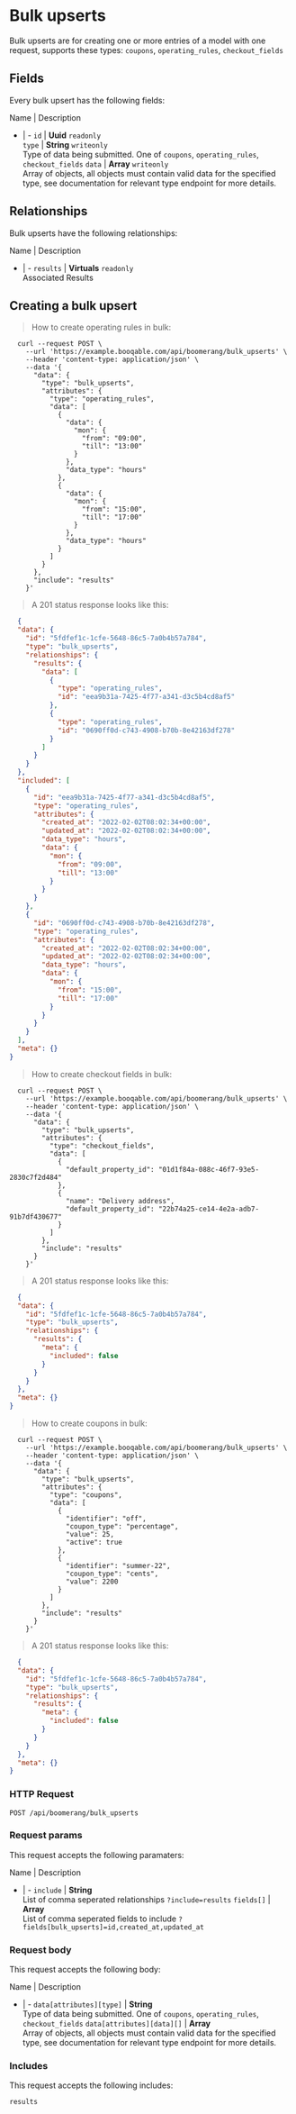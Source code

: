 # Bulk upserts

Bulk upserts are for creating one or more entries of a model with one request, supports these types: `coupons`, `operating_rules`, `checkout_fields`

## Fields
Every bulk upsert has the following fields:

Name | Description
- | -
`id` | **Uuid** `readonly`<br>
`type` | **String** `writeonly`<br>Type of data being submitted. One of `coupons`, `operating_rules`, `checkout_fields`
`data` | **Array** `writeonly`<br>Array of objects, all objects must contain valid data for the specified type, see documentation for relevant type endpoint for more details.


## Relationships
Bulk upserts have the following relationships:

Name | Description
- | -
`results` | **Virtuals** `readonly`<br>Associated Results


## Creating a bulk upsert



> How to create operating rules in bulk:

```shell
  curl --request POST \
    --url 'https://example.booqable.com/api/boomerang/bulk_upserts' \
    --header 'content-type: application/json' \
    --data '{
      "data": {
        "type": "bulk_upserts",
        "attributes": {
          "type": "operating_rules",
          "data": [
            {
              "data": {
                "mon": {
                  "from": "09:00",
                  "till": "13:00"
                }
              },
              "data_type": "hours"
            },
            {
              "data": {
                "mon": {
                  "from": "15:00",
                  "till": "17:00"
                }
              },
              "data_type": "hours"
            }
          ]
        }
      },
      "include": "results"
    }'
```

> A 201 status response looks like this:

```json
  {
  "data": {
    "id": "5fdfef1c-1cfe-5648-86c5-7a0b4b57a784",
    "type": "bulk_upserts",
    "relationships": {
      "results": {
        "data": [
          {
            "type": "operating_rules",
            "id": "eea9b31a-7425-4f77-a341-d3c5b4cd8af5"
          },
          {
            "type": "operating_rules",
            "id": "0690ff0d-c743-4908-b70b-8e42163df278"
          }
        ]
      }
    }
  },
  "included": [
    {
      "id": "eea9b31a-7425-4f77-a341-d3c5b4cd8af5",
      "type": "operating_rules",
      "attributes": {
        "created_at": "2022-02-02T08:02:34+00:00",
        "updated_at": "2022-02-02T08:02:34+00:00",
        "data_type": "hours",
        "data": {
          "mon": {
            "from": "09:00",
            "till": "13:00"
          }
        }
      }
    },
    {
      "id": "0690ff0d-c743-4908-b70b-8e42163df278",
      "type": "operating_rules",
      "attributes": {
        "created_at": "2022-02-02T08:02:34+00:00",
        "updated_at": "2022-02-02T08:02:34+00:00",
        "data_type": "hours",
        "data": {
          "mon": {
            "from": "15:00",
            "till": "17:00"
          }
        }
      }
    }
  ],
  "meta": {}
}
```


> How to create checkout fields in bulk:

```shell
  curl --request POST \
    --url 'https://example.booqable.com/api/boomerang/bulk_upserts' \
    --header 'content-type: application/json' \
    --data '{
      "data": {
        "type": "bulk_upserts",
        "attributes": {
          "type": "checkout_fields",
          "data": [
            {
              "default_property_id": "01d1f84a-088c-46f7-93e5-2830c7f2d484"
            },
            {
              "name": "Delivery address",
              "default_property_id": "22b74a25-ce14-4e2a-adb7-91b7df430677"
            }
          ]
        },
        "include": "results"
      }
    }'
```

> A 201 status response looks like this:

```json
  {
  "data": {
    "id": "5fdfef1c-1cfe-5648-86c5-7a0b4b57a784",
    "type": "bulk_upserts",
    "relationships": {
      "results": {
        "meta": {
          "included": false
        }
      }
    }
  },
  "meta": {}
}
```


> How to create coupons in bulk:

```shell
  curl --request POST \
    --url 'https://example.booqable.com/api/boomerang/bulk_upserts' \
    --header 'content-type: application/json' \
    --data '{
      "data": {
        "type": "bulk_upserts",
        "attributes": {
          "type": "coupons",
          "data": [
            {
              "identifier": "off",
              "coupon_type": "percentage",
              "value": 25,
              "active": true
            },
            {
              "identifier": "summer-22",
              "coupon_type": "cents",
              "value": 2200
            }
          ]
        },
        "include": "results"
      }
    }'
```

> A 201 status response looks like this:

```json
  {
  "data": {
    "id": "5fdfef1c-1cfe-5648-86c5-7a0b4b57a784",
    "type": "bulk_upserts",
    "relationships": {
      "results": {
        "meta": {
          "included": false
        }
      }
    }
  },
  "meta": {}
}
```

### HTTP Request

`POST /api/boomerang/bulk_upserts`

### Request params

This request accepts the following paramaters:

Name | Description
- | -
`include` | **String**<br>List of comma seperated relationships `?include=results`
`fields[]` | **Array**<br>List of comma seperated fields to include `?fields[bulk_upserts]=id,created_at,updated_at`


### Request body

This request accepts the following body:

Name | Description
- | -
`data[attributes][type]` | **String**<br>Type of data being submitted. One of `coupons`, `operating_rules`, `checkout_fields`
`data[attributes][data][]` | **Array**<br>Array of objects, all objects must contain valid data for the specified type, see documentation for relevant type endpoint for more details.


### Includes

This request accepts the following includes:

`results`





